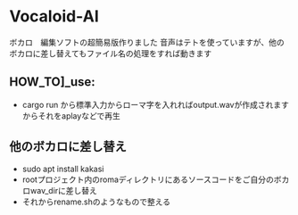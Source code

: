 # Vocaloid-AI

ボカロ　編集ソフトの超簡易版作りました
音声はテトを使っていますが、他のボカロに差し替えてもファイル名の処理をすれば動きます


## HOW_TO]_use:
- cargo run から標準入力からローマ字を入れればoutput.wavが作成されますからそれをaplayなどで再生

## 他のボカロに差し替え
- sudo apt install kakasi
- rootプロジェクト内のromaディレクトリにあるソースコードをご自分のボカロwav_dirに差し替え
- それからrename.shのようなもので整える

